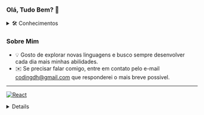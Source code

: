 ### Olá, Tudo Bem? 👋

  <details padding="10px">
    <summary>🛠 Conhecimentos</summary>
   <a>  
     <img src="https://badgen.net/badge/icon/GitHub?icon=github&label"/>
     <img src="https://badgen.net/badge/icon/VisualStudio?icon=visualstudio&label"/>
     <img src="https://badgen.net/badge/icon/Typescript?icon=typescript&label"/>
     <img src="https://badgen.net/badge/React/React/blue?icon=react"/>
     <img src="https://badgen.net/badge/Html/Html/blue/?icon=https://cdn.jsdelivr.net/gh/devicons/devicon/icons/html/html-original.svg&label"/>
 

    </a>
  </details>

### Sobre Mim
<!--![Snake animation](https://github.com/USERNAME/Danrlei-Hornke/blob/output/github-contribution-grid-snake.svg)-->
  - 💡 Gosto de explorar novas linguagens e busco sempre desenvolver cada dia mais minhas abilidades.
  - ✉️ Se precisar falar comigo, entre em contato pelo e-mail codingdh@gmail.com que responderei o mais breve possivel.
__________________________________________________________________________________________________________________________________
<a href=""><img alt="React" src="https://img.shields.io/badge/React-black?style=flat-square&logo=react"></a>
<details>//🛠  **Conhecimentos :**
  <br>

--
[![Github Badge](https://img.shields.io/badge/-Github-000?style=flat-square&logo=Github&logoColor=white&link=https://github.com/Danrlei-Hornke)](https://github.com/Danrlei-Hornke)
--
  <datails>
________________________________________________________________________________________________________________________________________
  **Social :**
  --
  [![Linkedin Badge](https://img.shields.io/badge/-LinkedIn-blue?style=flat-square&logo=Linkedin&logoColor=white&link=https://www.linkedin.com/in/danrlei-dscoding/)](https://www.linkedin.com/in/danrlei-dscoding/)
  

